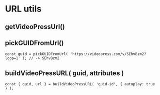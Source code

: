 # URL utils

## getVideoPressUrl()

## pickGUIDFromUrl()

```es6
const guid = pickGUIDFromUrl( 'https://videopress.com/v/SEhvBzm2?loop=1' ); // -> SEhvBzm2
```

## buildVideoPressURL( guid, attributes )

```es6
const { guid, url } = buildVideoPressURL( 'guid-id', { autoplay: true } );
```
